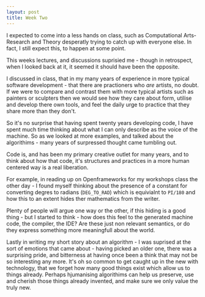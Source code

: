 ```yaml
---
layout: post
title: Week Two
---
```


I expected to come into a less hands on class, such as Computational Arts-Research and Theory desperatly trying to catch up with everyone else. In fact, I still expect this, to happen at some point.

This weeks lectures, and discussions suprisied me - though in retrospect, when I looked back at it, it seemed it should have been the opposite.

I discussed in class, that in my many years of experience in more typical software development - that there are practioners who _are_ artists, no doubt. If we were to compare and contrast them with more typical artists such as painters or sculpters then we would see how they care about form, utilise and develop there own tools, and feel the daily urge to practice that they share more than they don't.

So it's no surprise that having spent twenty years developing code, I have spent much time thinking about what I can only describe as the voice of the machine. So as we looked at more examples, and talked about the algorithims - many years of surpressed thought came tumbling out. 

Code is, and has been my primary creative outlet for many years, and to think about how that code, it's structures and practices in a more human centered way is a real liberation.

For example, in reading up on Openframeworks for my workshops class the other day - I found myself thinking about the presence of a constant for converting degres to radians (`DEG_TO_RAD`) which is equivialnt to `PI/180` and how this to an extent hides ther mathematics from the writer.

Plenty of people will argue one way or the other, if this hiding is a good thing - but I started to think - how does this feel to the generated machine code, the compiler, the IDE? Are these just non relevant semantics, or do they express something more meaningfull about the world.

Lastly in writing my short story about an algorithm - I was suprised at the sort of emotions that came about - having picked an older one, there was a surprising pride, and bitterness at having once been a think that may not be so interesting any more. It's oh so common to get caught up in the new with technology, that we forget how many good things exist which allow us to things already. Perhaps hjumanising algorithims can help us preserve, use and cherish those things already invented, and make sure we only value the truly new.
